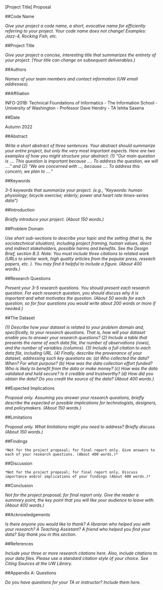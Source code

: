 [Project Title] Proposal

##Code Name

*Give your project a code name, a short, evocative name for efficiently referring to your project. Your code name does not change! Examples: Jazz-4, Rocking Fish, etc.*



##Project Title

*Give your project a concise, interesting title that summarizes the entirety of your project. (Your title can change on subsequent deliverables.)*



##Authors

*Names of your team members and contact information (UW email addresses).*


##Affiliation

INFO-201B: Technical Foundations of Informatics - The Information School - University of Washington - Professor Dave Hendry - TA Ishita Saxena


##Date

Autumn 2022


##Abstract

*Write a short abstract of three sentences. Your abstract should summarize your entire project, but only the very most important aspects. Here are two examples of how you might structure your abstract: (1) "Our main question is .... This question is important because .... To address the question, we will ...." and (2) "We are concerned with ..., because .... To address this concern, we plan to ...."*


##Keywords

*3-5 keywords that summarize your project. (e.g., "Keywords: human physiology; bicycle exercise; elderly; power and heart rate times-series data")*


##Introduction

*Briefly introduce your project. (About 150 words.)*


##Problem Domain

*Use short sub-sections to describe your topic and the setting (that is, the sociotechnical situation), including project framing, human values, direct and indirect stakeholders, possible harms and benefits. See the Design Brief, section B.3. Note: You must include three citations to related work (URLs to similar work, high quality articles from the popular press, reseach papers, etc. ). You may find it helpful to include a figure. (About 400 words.)*


##Research Questions

*Present your 3-5 research questions. You should present each research question. For each research question, you should discuss why it is important and what motivates the question. (About 50 words for each question, so for four questions you would write about 200 words or more if needed.)*


##The Dataset

*(1) Describe how your dataset is related to your problem domain and, specifically, to your research qeustions. That is, how will your dataset enable you to answer your research questions? (2) Include a table that presents the name of each data file, the number of observations (rows), and the number of variables (columns). (3) Include a full citation to each data file, including URL. (4) Finally, describe the provenance of your dataset, addressing such key questions as: (a) Who collected the data? When? For what purpose? (b) How was the data collection effort funded? Who is likely to benefit from the data or make money? (c) How was the data validated and held secure? Is it credible and trustworthy? (d) How did you obtain the data? Do you credit the source of the data? (About 400 words.)*


##Expected Implications

*Proposal only. Assuming you answer your research questions, briefly describe the expected or possible implications for technologists, designers, and policymakers. (About 150 words.)*


##Limitations

*Proposal only. What limitations might you need to address? Briefly discuss. (About 150 words.)*


##Findings

	*Not for the project proposal; for final report only. Give answers to each of your research questions. (About 400 words.)*


##Discussion

	*Not for the project proposal; for final report only. Discuss importance and/or implications of your findings (About 400 words.)*


##Conclusion

*Not for the project proposal; for final report only. Give the reader a summary point, the key point that you will like your audience to leave with. (About 400 words.)*


##Acknowledgements

*Is there anyone you would like to thank? A librarian who helped you with your research? A Teaching Assistant? A friend who helped you find your data? Say thank you in this section.*


##References

*Include your three or more research citations here. Also, include citations to your data files. Please use a standard citation style of your choice. See Citing Sources at the UW Library.*


##Appendix A: Questions

*Do you have questions for your TA or instructor? Include them here.*
